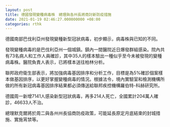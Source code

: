```yaml
---
layout: post
title: 德國發現變種病毒株　總理與各州長將商討新防疫措施
date: 2021-01-19 02:46:27.000000000 +08:00
categories: rthk
---
```


德國南部巴伐利亞州發現變種新型冠狀病毒，初步顯示，病毒株與已知的不同。

發現變種病毒的是巴伐利亞州一個城鎮。鎮內一間醫院近日爆發群組感染。院內共有73名病人和工作人員確診，其中35人的樣本驗出一種似乎至今未被發現的變種病毒株。醫院負責人表示，已將樣本送往柏林分析。

聯邦政府衛生部表示，將加強病毒基因排序和分析工作，目標是為5%確診個案樣本做基因排序，以更好掌握變種病毒的情況。根據法令，境內實驗室和檢測機構所做的所有新冠病毒基因排序結果都必須傳送給聯邦疾控機構羅伯特-科赫研究所。

德國周一新增7141人感染新型冠狀病毒，再多214人死亡，全國累計204萬人確診，46633人不治。

總理默克爾將於周二與各州州長協商防疫政策，可能延長原定月底結束的封城措施、實施宵禁等。
